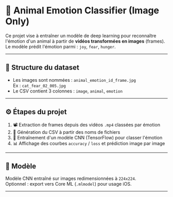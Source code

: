 # 🐾 Animal Emotion Classifier (Image Only)

Ce projet vise à entraîner un modèle de deep learning pour reconnaître l'émotion d'un animal à partir de **vidéos transformées en images** (frames).  
Le modèle prédit l'émotion parmi : `joy`, `fear`, `hunger`.

---

## 📁 Structure du dataset


- Les images sont nommées : `animal_emotion_id_frame.jpg`  
  Ex : `cat_fear_02_005.jpg`
- Le CSV contient 3 colonnes : `image`, `animal`, `emotion`

---

## ⚙️ Étapes du projet

1. 📽️ Extraction de frames depuis des vidéos `.mp4` classées par émotion
2. 📸 Génération du CSV à partir des noms de fichiers
3. 🧠 Entraînement d'un modèle CNN (TensorFlow) pour classer l'émotion
4. 📊 Affichage des courbes `accuracy` / `loss` et prédiction image par image

---

## 🧠 Modèle

Modèle CNN entraîné sur images redimensionnées à `224x224`.  
Optionnel : export vers Core ML (`.mlmodel`) pour usage iOS.

---